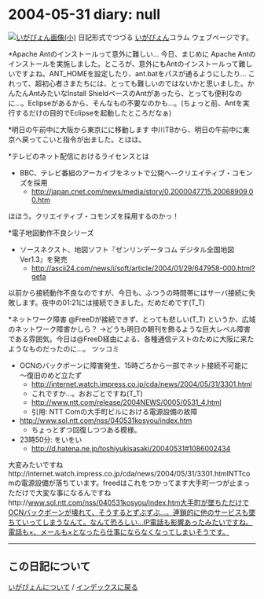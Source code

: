 2004-05-31 diary: null
=====================================================================================================
[![いがぴょん画像(小)](https://igapyon.github.io/diary/images/iga200306s.jpg "いがぴょん")](https://igapyon.github.io/diary/memo/memoigapyon.html) 日記形式でつづる [いがぴょん](https://igapyon.github.io/diary/memo/memoigapyon.html)コラム ウェブページです。

*Apache Antのインストールって意外に難しい…
今日、まじめに Apache Antのインストールを実施しました。ところが、意外にもAntのインストールって難しいですよね。ANT_HOMEを設定したり、ant.batをパスが通るようにしたり…
これって、超初心者さまたちには、とっても難しいのではないかと思いました。かんたんAntみたいなInstall ShieldベースのAntがあったら、とっても便利なのに…。Eclipseがあるから、そんなもの不要なのかも…。(ちょっと前、Antを実行するだけの目的でEclipseを起動したところだなぁ)

*明日の午前中に大阪から東京にに移動します
中川TBから、明日の午前中に東京へ戻ってこいと指令が出ました。とほほ。

*テレビのネット配信におけるライセンスとは

* BBC、テレビ番組のアーカイブをネットで公開へ--クリエイティブ・コモンズを採用
  * http://japan.cnet.com/news/media/story/0,2000047715,20068909,00.htm

ほほう。クリエイティブ・コモンズを採用するのかっ！

*電子地図動作不良シリーズ

* ソースネクスト、地図ソフト『ゼンリンデータコム デジタル全国地図Ver1.3』を発売
  * http://ascii24.com/news/i/soft/article/2004/01/29/647958-000.html?geta

以前から接続動作不良なのですが、今日も、ふつうの時間帯にはサーバ接続に失敗します。夜中の01:21には接続できました。だめだめです(T_T)

*ネットワーク障害
@FreeDが接続できず、とっても悲しい(T_T)
というか、広域のネットワーク障害かしら？
→どうも明日の朝刊を飾るような巨大レベル障害である雰囲気。今日は@FreeD経由による、各種通信テストのために大阪に来たようなものだったのに…。
ツッコミ

* OCNのバックボーンに障害発生、15時ごろから一部でネット接続不可能に ～復旧のめど立たず 
  * http://internet.watch.impress.co.jp/cda/news/2004/05/31/3301.html
  * これですか…。おおごとですね(T_T)
  * http://www.ntt.com/release/2004NEWS/0005/0531_4.html
  * 引用: NTT Comの大手町ビルにおける電源設備の故障
* http://www.sol.ntt.com/nss/040531kosyou/index.htm
  * ちょっとずつ回復しつつある模様。
* 23時50分: をいをい
  * http://d.hatena.ne.jp/toshiyukisasaki/20040531#1086002434



大変みたいですねhttp://internet.watch.impress.co.jp/cda/news/2004/05/31/3301.htmlNTTcomの電源設備が落ちています。freedはこれをつかってます大手町一つが止まっただけで大変な事になるんですねhttp://www.sol.ntt.com/nss/040531kosyou/index.htm大手町が墜ちただけでOCNバックボーンが壊れて、そうするとずぶずぶ…。連鎖的に他のサービスも墜ちていってしまうなんて。なんて恐ろしい…IP電話も影響あったみたいですね。電話も×、メールも×となったら仕事にならなくなってしまいそうです。


----------------------------------------------------------------------------------------------------

## この日記について
[いがぴょんについて](https://igapyon.github.io/diary/memo/memoigapyon.html) / [インデックスに戻る](https://igapyon.github.io/diary/idxall.html)
